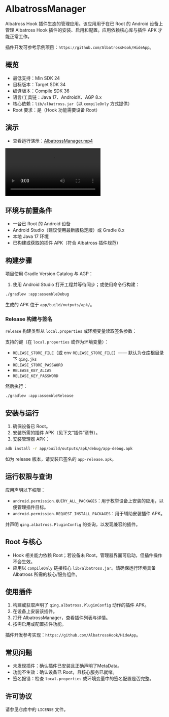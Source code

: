 # AlbatrossManager

Albatross Hook 插件生态的管理应用。该应用用于在已 Root 的 Android 设备上管理 Albatross Hook 插件的安装、启用和配置。应用依赖核心库与插件 APK 才能正常工作。

插件开发可参考示例项目：`https://github.com/AlbatrossHook/HideApp`。

## 概览

- 最低支持：Min SDK 24
- 目标版本：Target SDK 34
- 编译版本：Compile SDK 36
- 语言/工具链：Java 17、AndroidX、AGP 8.x
- 核心依赖：`lib/albatross.jar`（以 `compileOnly` 方式提供）
- Root 要求：是（Hook 功能需要设备 Root）

## 演示

- 查看运行演示：[AlbatrossManager.mp4](AlbatrossManager.mp4)

<video src="AlbatrossManager.mp4" controls preload="metadata" style="max-width: 100%; height: auto;">
  当前环境不支持内嵌播放，请点击上方链接下载观看。
</video>

## 环境与前置条件

- 一台已 Root 的 Android 设备
- Android Studio（建议使用最新版稳定版）或 Gradle 8.x
- 本地 Java 17 环境
- 已构建或获取的插件 APK（符合 Albatross 插件规范）

## 构建步骤

项目使用 Gradle Version Catalog 与 AGP：

1) 使用 Android Studio 打开工程并等待同步；或使用命令行构建：

```bash
./gradlew :app:assembleDebug
```

生成的 APK 位于 `app/build/outputs/apk/`。

### Release 构建与签名

`release` 构建类型从 `local.properties` 或环境变量读取签名参数：

支持的键（在 `local.properties` 或作为环境变量）：
- `RELEASE_STORE_FILE`（或 env `RELEASE_STORE_FILE`）—— 默认为仓库根目录下 `qing.jks`
- `RELEASE_STORE_PASSWORD`
- `RELEASE_KEY_ALIAS`
- `RELEASE_KEY_PASSWORD`

然后执行：

```bash
./gradlew :app:assembleRelease
```

## 安装与运行

1) 确保设备已 Root。
2) 安装所需的插件 APK（见下文“插件”章节）。
3) 安装管理器 APK：

```bash
adb install -r app/build/outputs/apk/debug/app-debug.apk
```

如为 release 版本，请安装已签名的 `app-release.apk`。

## 运行权限与查询

应用声明以下权限：
- `android.permission.QUERY_ALL_PACKAGES`：用于枚举设备上安装的应用，以便管理插件目标。
- `android.permission.REQUEST_INSTALL_PACKAGES`：用于辅助安装插件 APK。

并声明 `qing.albatross.PluginConfig` 的查询，以发现兼容的插件。

## Root 与核心

- Hook 相关能力依赖 Root；若设备未 Root，管理器界面可启动，但插件操作不会生效。
- 应用以 `compileOnly` 链接核心 `lib/albatross.jar`。请确保运行环境具备 Albatross 所需的核心/服务组件。

## 使用插件

1) 构建或获取声明了 `qing.albatross.PluginConfig` 动作的插件 APK。
2) 在设备上安装该插件。
3) 打开 AlbatrossManager，查看插件列表与详情。
4) 按需启用或配置插件功能。

插件开发参考实现：`https://github.com/AlbatrossHook/HideApp`。

## 常见问题

- 未发现插件：确认插件已安装且正确声明了MetaData。
- 功能不生效：确认设备已 Root，且核心服务已就绪。
- 签名报错：检查 `local.properties` 或环境变量中的签名配置是否完整。

## 许可协议

请参见仓库中的 `LICENSE` 文件。

